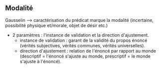 ## Modalité

Gausselin --> caractérisation du prédicat marque la modalité (incertaine, possibilité physique et/morale, objet de désir etc.)   
* 2 paramètres : l'instance de validation et la direction d'ajustement. 
    - instance de validation : garant de la validité du propos énoncé (vérités subjectives, vérités communes, vérités universelles).
    - direction d'ajustement : relation de l'énoncé par rapport au monde (descriptif = l'énoncé s'ajuste au monde, prescriptif = le monde s'ajuste à l'énoncé). 

